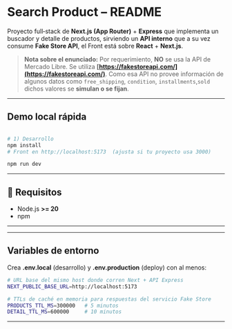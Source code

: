 # Search Product – README

Proyecto full‑stack de **Next.js (App Router)** + **Express** que implementa un buscador y detalle de productos, sirviendo un **API interno** que a su vez consume **Fake Store API**, el Front está sobre **React** + **Next.js**.

> **Nota sobre el enunciado:** Por requerimiento, **NO** se usa la API de Mercado Libre. Se utiliza **[https://fakestoreapi.com/](https://fakestoreapi.com/)**. Como esa API no provee información de algunos datos como `free_shipping`, `condition`, `installments`,`sold`  dichos valores se **simulan o se fijan**.

---

##  Demo local rápida

```bash

# 1) Desarrollo
npm install
# Front en http://localhost:5173  (ajusta si tu proyecto usa 3000)

npm run dev

```

---

## 🔧 Requisitos

* Node.js **>= 20** 
* npm 

---

---

## Variables de entorno

Crea **.env.local** (desarrollo) y **.env.production** (deploy) con al menos:

```bash
# URL base del mismo host donde corren Next + API Express
NEXT_PUBLIC_BASE_URL=http://localhost:5173

# TTLs de caché en memoria para respuestas del servicio Fake Store
PRODUCTS_TTL_MS=300000   # 5 minutos
DETAIL_TTL_MS=600000     # 10 minutos
```

---
